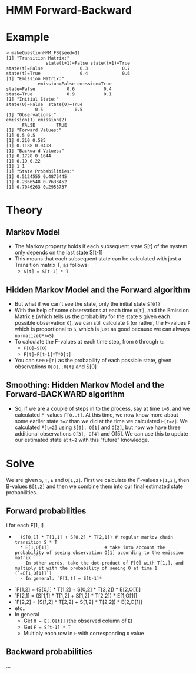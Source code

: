 HMM Forward-Backward
====================

# Example
```
> makeQuestionHMM_FB(seed=1)
[1] "Transition Matrix:"
               state(t+1)=False state(t+1)=True
state(t)=False              0.3             0.7
state(t)=True               0.4             0.6
[1] "Emission Matrix:"
            emission=False emission=True
state=False            0.6           0.4
state=True             0.9           0.1
[1] "Initial State:"
state(0)=False  state(0)=True 
           0.5            0.5 
[1] "Observations:"
emission(1) emission(2) 
      FALSE        TRUE 
[1] "Forward Values:"
[1] 0.5 0.5
[1] 0.210 0.585
[1] 0.1188 0.0498
[1] "Backward Values:"
[1] 0.1728 0.1644
[1] 0.19 0.22
[1] 1 1
[1] "State Probabilities:"
[1] 0.5124555 0.4875445
[1] 0.2366548 0.7633452
[1] 0.7046263 0.2953737
```


# Theory
## Markov Model
- The Markov property holds if each subsequent state S[t] of the system only depends on the last state S[t-1]
- This means that each subsequent state can be calculated with just a Transition matrix T, as follows:
	- `S[t] = S[t-1] * T`

## Hidden Markov Model and the Forward algorithm
- But what if we can't see the state, only the initial state `S[0]`?
- With the help of some observations at each time `O[t]`, and the Emission Matrix `E` (which tells us the probability for the state `S` given each possible observation `O`), we can still calculate `S` (or rather, the F-values `F` which is proportional to `S`, which is just as good because we can always `normalize(F)=S`)
- To calculate the F-values at each time step, from `0` through `t`:
	- `F[0]=S[0]`
	- `F[t]=F[t-1]*T*O[t]`
- You can see `F[t]` as the probability of each possible state, given observations `O[0]..O[t]` and S[0]

## Smoothing: Hidden Markov Model and the Forward-BACKWARD algorithm

- So, if we are a couple of steps in to the process, say at time `t=5`, and we calculated F-values `F[0..t]`. At this time, we now know more about some earlier state `t=2` than we did at the time we calculated `F[t=2]`. We calculated `F[t=2]` using `S[0], O[1]` and  `O[2]`, but now we have three additional observations `O[3], O[4]` and O[5]. We can use this to update our estimated state at `t=2` with this "future" knowledge.

# Solve
We are given `S`, `T`, `E` and `O[1,2]`. First we calculate the F-values `F[1,2]`, then B-values `B[1,2]` and then we combine them into our final estimated state probabilities.

## Forward probabilities
i for each F[1, i]


- ```F[1,1] = 
	(S[0,1] * T[1,1] + S[0,2] * T[2,1]) # regular markov chain transition S * T
	* E[1,O[1]]						# take into account the probability of seeing observation O[1] according to the emission matrix ```
	- In other words, take the dot-product of F[0] with T[1,], and multiply it with the probability of seeing O at time 1 (`=E[1,O[1]]`)
	- In general: `F[1,t] = S[t-1]*
- `F[1,2] = (S[0,1] * T[1,2] + S[0,2] * T[2,2]) * E[2,O[1]]
- `F[2,1] = (S[1,1] * T[1,2] + S[1,2] * T[2,2]) * E[1,O[1]]
- `F[2,2] = (S[1,2] * T[2,2] + S[1,2] * T[2,2]) * E[2,O[1]]
- etc..
- In general
	- Get `O = E[,0[t]]` (the observed column of `E`)
	- Get `F = S[t-1] * T`
	- Multiply each row in `F` with corresponding `O` value

## Backward probabilities
...




